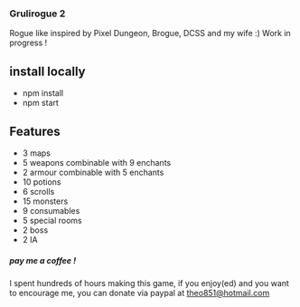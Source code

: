 ### Grulirogue 2

Rogue like inspired by Pixel Dungeon, Brogue, DCSS and my wife :) Work in progress !

## install locally

* npm install
* npm start

## Features

* 3 maps
* 5 weapons combinable with 9 enchants
* 2 armour combinable with 5 enchants
* 10 potions
* 6 scrolls
* 15 monsters
* 9 consumables
* 5 special rooms
* 2 boss
* 2 IA

##### pay me a coffee !

I spent hundreds of hours making this game, if you enjoy(ed) and you want to encourage me, you can donate via paypal at theo851@hotmail.com